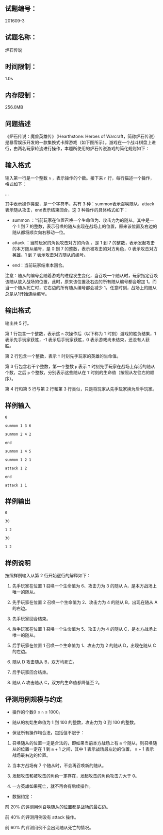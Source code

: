 ## 试题编号：

201609-3

## 试题名称：

炉石传说

## 时间限制：

1.0s

## 内存限制：

256.0MB

## 问题描述

《炉石传说：魔兽英雄传》（Hearthstone: Heroes of Warcraft，简称炉石传说）是暴雪娱乐开发的一款集换式卡牌游戏（如下图所示）。游戏在一个战斗棋盘上进行，由两名玩家轮流进行操作，本题所使用的炉石传说游戏的简化规则如下：



## 输入格式

输入第一行是一个整数  `n` ，表示操作的个数。接下来  `n`  行，每行描述一个操作，格式如下：

<action> <arg1> <arg2> ...

其中<action>表示操作类型，是一个字符串，共有 3 种：summon表示召唤随从，attack表示随从攻击，end表示结束回合。这 3 种操作的具体格式如下：

*  summon <position> <attack> <health>：当前玩家在位置<position>召唤一个生命值为<health>、攻击力为<attack>的随从。其中<position>是一个 1 到 7 的整数，表示召唤的随从出现在战场上的位置，原来该位置及右边的随从都将顺次向右移动一位。

*  attack <attacker> <defender>：当前玩家的角色<attacker>攻击对方的角色 <defender>。<attacker>是 1 到 7 的整数，表示发起攻击的本方随从编号，<defender>是 0 到 7 的整数，表示被攻击的对方角色，0 表示攻击对方英雄，1 到 7 表示攻击对方随从的编号。

*  end：当前玩家结束本回合。

注意：随从的编号会随着游戏的进程发生变化，当召唤一个随从时，玩家指定召唤该随从放入战场的位置，此时，原来该位置及右边的所有随从编号都会增加 1。而当一个随从死亡时，它右边的所有随从编号都会减少 1。任意时刻，战场上的随从总是从1开始连续编号。

## 输出格式

输出共 5 行。

第 1 行包含一个整数，表示这  `n`  次操作后（以下称为  `T`  时刻）游戏的胜负结果，1 表示先手玩家获胜，-1 表示后手玩家获胜，0 表示游戏尚未结束，还没有人获胜。

第 2 行包含一个整数，表示  `T`  时刻先手玩家的英雄的生命值。

第 3 行包含若干个整数，第一个整数  `p`  表示  `T`  时刻先手玩家在战场上存活的随从个数，之后  `p`  个整数，分别表示这些随从在  `T`  时刻的生命值（按照从左往右的顺序）。

第 4 行和第 5 行与第 2 行和第 3 行类似，只是将玩家从先手玩家换为后手玩家。

## 样例输入

```
8

summon 1 3 6

summon 2 4 2

end

summon 1 4 5

summon 1 2 1

attack 1 2

end

attack 1 1
```

## 样例输出

```
0

30

1 2

30

1 2
```

## 样例说明

按照样例输入从第 2 行开始逐行的解释如下：

1. 先手玩家在位置 1 召唤一个生命值为 6、攻击力为 3 的随从 A，是本方战场上唯一的随从。

2. 先手玩家在位置 2 召唤一个生命值为 2、攻击力为 4 的随从 B，出现在随从 A 的右边。

3. 先手玩家回合结束。

4. 后手玩家在位置 1 召唤一个生命值为 5、攻击力为 4 的随从 C，是本方战场上唯一的随从。

5. 后手玩家在位置 1 召唤一个生命值为 1、攻击力为 2 的随从 D，出现在随从 C 的左边。

6. 随从 D 攻击随从 B，双方均死亡。

7. 后手玩家回合结束。

8. 随从 A 攻击随从 C，双方的生命值都降低至 2。

## 评测用例规模与约定

*  操作的个数0 ≤  `n`  ≤ 1000。

*  随从的初始生命值为 1 到 100 的整数，攻击力为 0 到 100 的整数。

*  保证所有操作均合法，包括但不限于：

1)  召唤随从的位置一定是合法的，即如果当前本方战场上有  `m`  个随从，则召唤随从的位置一定在 1 到  `m`  + 1 之间，其中 1 表示战场最左边的位置， `m`  + 1 表示战场最右边的位置。

2)  当本方战场有 7 个随从时，不会再召唤新的随从。

3)  发起攻击和被攻击的角色一定存在，发起攻击的角色攻击力大于 0。

4)  一方英雄如果死亡，就不再会有后续操作。

*  数据约定：

前 20% 的评测用例召唤随从的位置都是战场的最右边。

前 40% 的评测用例没有 attack 操作。

前 60% 的评测用例不会出现随从死亡的情况。